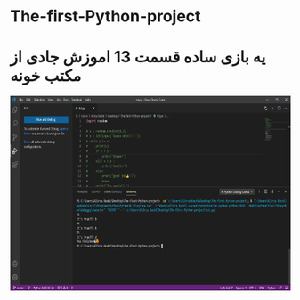 # The-first-Python-project
<h1 style="size-font:25px">
یه بازی ساده قسمت 13 اموزش جادی از مکتب خونه
</h1>
<img src="scr001.png" alt="The-first-Python-project" title="The-first-Python-project" loading="lazy" height="350px" widht="500px">
